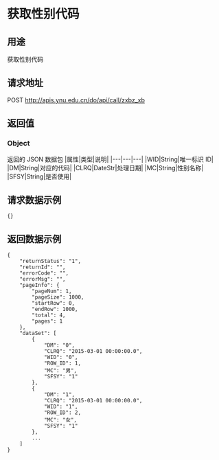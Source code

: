 # 获取性别代码

## 用途

获取性别代码

## 请求地址

POST http://apis.ynu.edu.cn/do/api/call/zxbz_xb

## 返回值

### Object

返回的 JSON 数据包
|属性|类型|说明|
|---|---|---|
|WID|String|唯一标识 ID|
|DM|String|对应的代码|
|CLRQ|DateStr|处理日期|
|MC|String|性别名称|
|SFSY|String|是否使用|

## 请求数据示例

```
{}
```

## 返回数据示例

```
{
    "returnStatus": "1",
    "returnId": "",
    "errorCode": "",
    "errorMsg": "",
    "pageInfo": {
        "pageNum": 1,
        "pageSize": 1000,
        "startRow": 0,
        "endRow": 1000,
        "total": 4,
        "pages": 1
    },
    "dataSet": [
        {
            "DM": "0",
            "CLRQ": "2015-03-01 00:00:00.0",
            "WID": "0",
            "ROW_ID": 1,
            "MC": "男",
            "SFSY": "1"
        },
        {
            "DM": "1",
            "CLRQ": "2015-03-01 00:00:00.0",
            "WID": "1",
            "ROW_ID": 2,
            "MC": "女",
            "SFSY": "1"
        },
        ...
    ]
}
```

